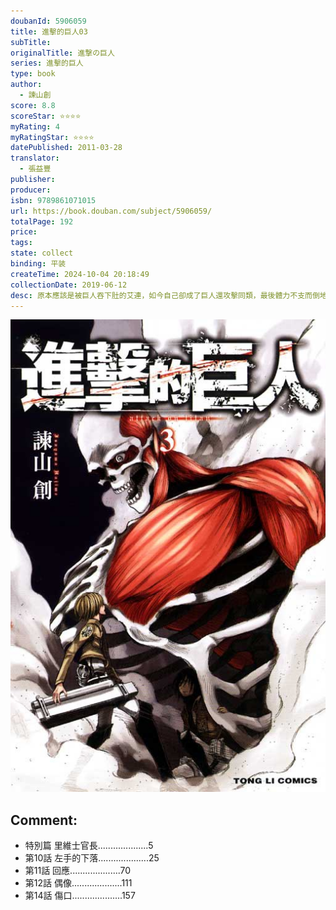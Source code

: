 ```yaml
---
doubanId: 5906059
title: 進擊的巨人03
subTitle: 
originalTitle: 進撃の巨人
series: 進擊的巨人
type: book
author: 
  - 諫山創
score: 8.8
scoreStar: ⭐⭐⭐⭐
myRating: 4
myRatingStar: ⭐⭐⭐⭐
datePublished: 2011-03-28
translator: 
  - 張益豐
publisher: 
producer: 
isbn: 9789861071015
url: https://book.douban.com/subject/5906059/
totalPage: 192
price: 
tags: 
state: collect
binding: 平装
createTime: 2024-10-04 20:18:49
collectionDate: 2019-06-12
desc: 原本應該是被巨人吞下肚的艾連，如今自己卻成了巨人還攻擊同類，最後體力不支而倒地。後來被米卡莎所救回，但是卻遭到駐紮軍團的質疑並且將他們包圍起來。艾連他們要如何度過這個危機，人類又會想出什麼方法來對付巨人呢？
---
```


![image](99.Attachments/Files/s4685864.jpg)

Comment: 
---



  - 特別篇 里維士官長....................5
  - 第10話 左手的下落....................25
  - 第11話 回應....................70
  - 第12話 偶像....................111
  - 第14話 傷口....................157
